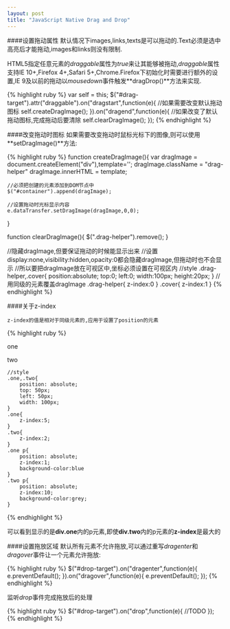 ```yaml
---
layout: post
title: "JavaScript Native Drag and Drop"
---
```

####设置拖动属性
默认情况下images,links,texts是可以拖动的.Text必须是选中高亮后才能拖动,images和links则没有限制.

HTML5指定任意元素的*draggable*属性为*true*来让其能够被拖动,*draggable*属性支持IE 10+,Firefox 4+,Safari 5+,Chrome.Firefox下初始化时需要进行额外的设置,IE 9及以前的拖动以*mousedown*事件触发**dragDrop()**方法来实现.

{% highlight ruby %}
var self = this;
$("#drag-target").attr("draggable").on("dragstart",function(e){
	//如果需要改变默认拖动图标
	self.createDragImage();
}).on("dragend",function(e){
		//如果改变了默认拖动图标,完成拖动后要清除
		self.clearDragImage();
	});
{% endhighlight %}

####改变拖动时图标
如果需要改变拖动时鼠标光标下的图像,则可以使用**setDragImage()**方法:

{% highlight ruby %}
function createDragImage(){
	var dragImage = document.createElement("div"),template='<img src="" />';
	dragImage.className = "drag-helper"
	dragImage.innerHTML = template;

	//必须把创建的元素添加到DOM节点中
	$("#container").append(dragImage);
	
	//设置拖动时光标显示内容
	e.dataTransfer.setDragImage(dragImage,0,0);
}

function clearDragImage(){
	$(".drag-helper").remove();
}

//隐藏dragImage,但要保证拖动的时候能显示出来
//设置display:none,visibility:hidden,opacity:0都会隐藏dragImage,但拖动时也不会显示
//所以要把dragImage放在可视区中,坐标必须设置在可视区内
//style
.drag-helper,.cover{
	position:absolute;
	top:0;
	left:0;
	width:100px;
	height:20px;
}
	//用同级的元素覆盖dragImage
.drag-helper{
	z-index:0
}
.cover{
	z-index:1
}
{% endhighlight %}

####关于z-index

`z-index的值是相对于同级元素的,应用于设置了position的元素`

{% highlight ruby %}
    <div class="one">
        <p>one</p>
    </div>
    <div class="two">
        <p>two</p>
    </div>
	
	//style
	.one,.two{
		position: absolute;
        top: 50px;
        left: 50px;
        width: 100px;
	}
	.one{
		z-index:5;
	}
	.two{
		z-index:2;
	}
	.one p{
		position: absolute;
		z-index:1;
		background-color:blue
	}
	.two p{
		position: absolute;
		z-index:10;
		background-color:grey;
	}
{% endhighlight %}

可以看到显示的是**div.one**内的p元素,即使**div.two**内的p元素的**z-index**是最大的

####设置拖放区域
默认所有元素不允许拖放,可以通过重写*dragenter*和*dragover*事件让一个元素允许拖放:

{% highlight ruby %}
$("#drop-target").on("dragenter",function(e){
	e.preventDefault();
}).on("dragover",function(e){
		e.preventDefault();
	});
{% endhighlight %}

监听*drop*事件完成拖放后的处理

{% highlight ruby %}
$("#drop-target").on("drop",function(e){
	//TODO
});
{% endhighlight %}